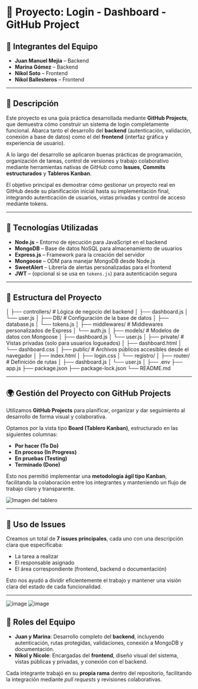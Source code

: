 # 📌 Proyecto: Login - Dashboard - GitHub Project

## 👥 Integrantes del Equipo

- **Juan Manuel Mejía** – Backend  
- **Marina Gómez** – Backend  
- **Nikol Soto** – Frontend  
- **Nikol Ballesteros** – Frontend

---

## 📝 Descripción

Este proyecto es una guía práctica desarrollada mediante **GitHub Projects**, que demuestra cómo construir un sistema de login completamente funcional. Abarca tanto el desarrollo del **backend** (autenticación, validación, conexión a base de datos) como el del **frontend** (interfaz gráfica y experiencia de usuario).

A lo largo del desarrollo se aplicaron buenas prácticas de programación, organización de tareas, control de versiones y trabajo colaborativo mediante herramientas nativas de GitHub como **Issues**, **Commits estructurados** y **Tableros Kanban**.

El objetivo principal es demostrar cómo gestionar un proyecto real en GitHub desde su planificación inicial hasta su implementación final, integrando autenticación de usuarios, vistas privadas y control de acceso mediante tokens.

---

## 🚀 Tecnologías Utilizadas

- **Node.js** – Entorno de ejecución para JavaScript en el backend  
- **MongoDB** – Base de datos NoSQL para almacenamiento de usuarios  
- **Express.js** – Framework para la creación del servidor  
- **Mongoose** – ODM para manejar MongoDB desde Node.js  
- **SweetAlert** – Librería de alertas personalizadas para el frontend  
- **JWT** – (opcional si se usa en `tokens.js`) para autenticación segura  

---

## 📁 Estructura del Proyecto

│
├── controllers/ # Lógica de negocio del backend
│ ├── dashboard.js
│ └── user.js
│
├── DB/ # Configuración de la base de datos
│ ├── database.js
│ └── tokens.js
│
├── middlewares/ # Middlewares personalizados de Express
│ └── auth.js
│
├── models/ # Modelos de datos con Mongoose
│ ├── dashboard.js
│ └── user.js
│
├── private/ # Vistas privadas (solo para usuarios logueados)
│ ├── dashboard.html
│ └── dashboard.css
│
├── public/ # Archivos públicos accesibles desde el navegador
│ ├── index.html
│ ├── login.css
│ └── registro/
│
├── router/ # Definición de rutas
│ ├── dashboard.js
│ └── user.js
│
├── .env
├── app.js
├── package.json
├── package-lock.json
└── README.md


---

## 🌍 Gestión del Proyecto con GitHub Projects

Utilizamos **GitHub Projects** para planificar, organizar y dar seguimiento al desarrollo de forma visual y colaborativa.

Optamos por la vista tipo **Board (Tablero Kanban)**, estructurado en las siguientes columnas:

- **Por hacer (To Do)**  
- **En proceso (In Progress)**  
- **En pruebas (Testing)**  
- **Terminado (Done)**

Esto nos permitió implementar una **metodología ágil tipo Kanban**, facilitando la colaboración entre los integrantes y manteniendo un flujo de trabajo claro y transparente.

![Imagen del tablero](image.png)

---

## 🧩 Uso de Issues

Creamos un total de **7 issues principales**, cada uno con una descripción clara que especificaba:

- La tarea a realizar  
- El responsable asignado  
- El área correspondiente (frontend, backend o documentación)  

Esto nos ayudó a dividir eficientemente el trabajo y mantener una visión clara del estado de cada funcionalidad.

---
![image](https://github.com/user-attachments/assets/2097e370-8097-4438-8849-8523fc958db4)
![image](https://github.com/user-attachments/assets/ca02f659-8669-4a6f-a8a0-7189fce7a686)



## 👥 Roles del Equipo

- **Juan y Marina**: Desarrollo completo del **backend**, incluyendo autenticación, rutas protegidas, validaciones, conexión a MongoDB y documentación.
- **Nikol y Nicole**: Encargadas del **frontend**, diseño visual del sistema, vistas públicas y privadas, y conexión con el backend.

Cada integrante trabajó en su **propia rama** dentro del repositorio, facilitando la integración mediante *pull requests* y revisiones colaborativas.


